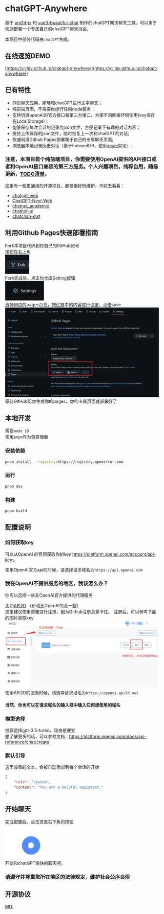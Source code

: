 # chatGPT-Anywhere

基于 [api2d-js](https://github.com/easychen/api2d-js) 和 [vue3-beautiful-chat](https://github.com/Sitronik/vue3-beautiful-chat) 制作的chatGPT网页聊天工具。可以用于快速部署一个专属自己的chatGPT聊天页面。

本项目中部分代码由`chatGPT`生成。

## 在线速览DEMO
[https://yilihjy.github.io/chatgpt-anywhere/](https://yilihjy.github.io/chatgpt-anywhere/) 

## 已有特性
- 网页聊天应用，能够和chatGPT进行文字聊天；
- 纯前端页面，不需要你运行任何node服务；
- 支持切换openAI的官方接口和第三方接口，方便不同网络环境使用(key保存在LocalStorage)；
- 能够保存每次会话的记录为json文件，方便记录下有趣的对话内容；
- 支持上传保存的json文件，随时恢复上一次和chatGPT的对话;
- 快速利用Github Pages部署属于自己的专属聊天页面;
- 浏览器本地记录历史对话（基于IndexedDB，使用[dexie](https://dexie.org/)实现）;

### 注意，本项目是个纯前端项目，你需要使用OpenAI提供的API接口或者和OpenAI接口兼容的第三方服务。个人兴趣项目，纯粹自用，随缘更新，[TODO清单](/TODO.md)。

这里有一些更通用的开源项目，都被很好的维护，不妨去看看：
- [chatgpt-web](https://github.com/Chanzhaoyu/chatgpt-web)
- [ChatGPT-Next-Web](https://github.com/Yidadaa/ChatGPT-Next-Web)
- [chatgpt_academic](https://github.com/binary-husky/chatgpt_academic)
- [chatbot-ui](https://github.com/mckaywrigley/chatbot-ui)
- [chatchan-dist](https://github.com/easychen/chatchan-dist)

## 利用Github Pages快速部署指南

Fork本项目代码到你自己的GitHub账号  
按钮在右上角  
![fork-button](/src/assets/images/fork.png)  
Fork完成后，点击你仓库Setting按钮  
![setting-button](/src/assets/images/setting.png)  
选择侧边的pages页签，按红框中的内容进行设置，点击save
![setting-button](/src/assets/images/pages.png)  
等待GitHub给你生成你的pages，你的专属页面就部署好了

## 本地开发
需要`node 18`  
使用`pnpm`作为包管理器

### 安装依赖
```bash
pnpm install --registry=https://registry.npmmirror.com
```

### 运行
```bash
pnpm dev
```

### 构建
```bash
pnpm build
```


## 配置说明

### 如何获取key

可以从OpenAI 的官网获取你的key
https://platform.openai.com/account/api-keys

使用OpenAI官方api的时候，请选择请求域名为`https://api.openai.com`

### 我在OpenAI不提供服务的地区，我该怎么办？

你可以选择一些非OpenAI官方提供的代理服务

比如[API2D](https://api2d.com/r/186772) （价格比OpenAI的高一些）  
这里建议使用邮箱进行注册，因为Github注册总是卡住。
注册后，可以参考下面的图片获取key  
![create-key](src/assets/images/create-key.jpg)    
使用API2D的服务时候，请选择请求域名为`https://openai.api2d.net`

#### 当然，你也可以在请求域名的输入框中输入任何想使用的域名

### 模型选择
推荐选择gpt-3.5-turbo，理由是便宜  
想了解更多的话，可以参考文档：https://platform.openai.com/docs/api-reference/chat/create

### 默认引导
这里设置的文本，会被自动添加到每个会话的开始
```json
{
    "role": "system",
    "content": "You are a helpful assistant."
}
```

## 开始聊天
完成配置后，点击页面右下角的按钮  
![start-chat](/src/assets/images/start-chat.png)  
开始和chatGPT愉快的聊天吧。

### 请遵守并尊重您所在地区的法律规定，维护社会公序良俗


## 开源协议
[MIT](/LICENSE)